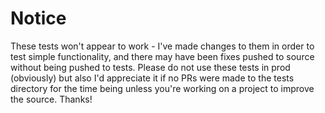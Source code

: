 # Notice

These tests won't appear to work - I've made changes to them in order
to test simple functionality, and there may have been fixes pushed to
source without being pushed to tests. Please do not use these tests in
prod (obviously) but also I'd appreciate it if no PRs were made to the
tests directory for the time being unless you're working on a project to
improve the source. Thanks!
